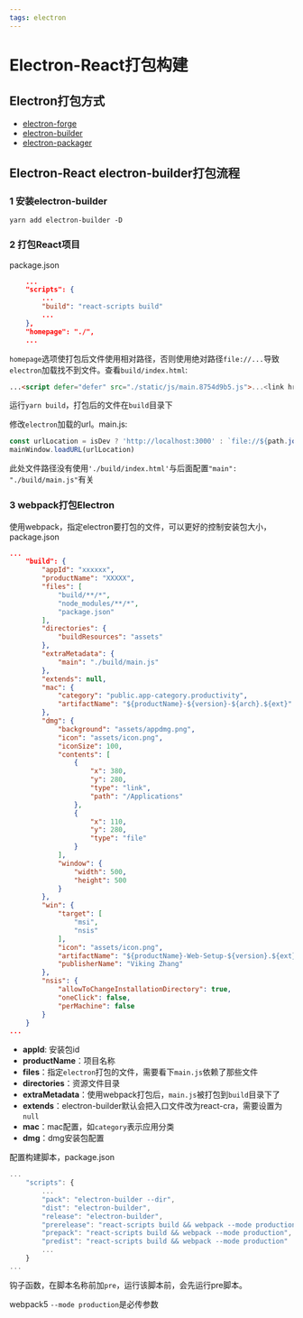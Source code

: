 ```yaml
---
tags: electron
---
```


# Electron-React打包构建

## Electron打包方式

-   [electron-forge](https://github.com/electron-userland/electron-forge)
-   [electron-builder](https://github.com/electron-userland/electron-builder)
-   [electron-packager](https://github.com/electron/electron-packager)

## Electron-React electron-builder打包流程

### 1 安装electron-builder

```shell
yarn add electron-builder -D
```

### 2 打包React项目

package.json

```json
	...
	"scripts": {
		...
		"build": "react-scripts build"
		...
	},
	"homepage": "./",
	...
```

`homepage`选项使打包后文件使用相对路径，否则使用绝对路径`file://...`导致`electron`加载找不到文件。查看`build/index.html`:

```html
...<script defer="defer" src="./static/js/main.8754d9b5.js">...<link href="./static/css/main.7eb8f3cc.css" rel="stylesheet">...
```

运行`yarn build`，打包后的文件在`build`目录下

修改`electron`加载的url。main.js:

```javascript
const urlLocation = isDev ? 'http://localhost:3000' : `file://${path.join(__dirname, './index.html')}`
mainWindow.loadURL(urlLocation)
```

此处文件路径没有使用`'./build/index.html'`与后面配置`"main": "./build/main.js"`有关

### 3 webpack打包Electron

使用webpack，指定electron要打包的文件，可以更好的控制安装包大小，package.json

```json
...
	"build": {
		"appId": "xxxxxx",
		"productName": "XXXXX",
		"files": [
			"build/**/*",
			"node_modules/**/*",
			"package.json"
		],
		"directories": {
			"buildResources": "assets"
		},
		"extraMetadata": {
			"main": "./build/main.js"
		},
		"extends": null,
		"mac": {
			"category": "public.app-category.productivity",
			"artifactName": "${productName}-${version}-${arch}.${ext}"
		},
		"dmg": {
			"background": "assets/appdmg.png",
			"icon": "assets/icon.png",
			"iconSize": 100,
			"contents": [
				{
					"x": 380,
					"y": 280,
					"type": "link",
					"path": "/Applications"
				},
				{
					"x": 110,
					"y": 280,
					"type": "file"
				}
			],
			"window": {
				"width": 500,
				"height": 500
			}
		},
		"win": {
			"target": [
				"msi",
				"nsis"
			],
			"icon": "assets/icon.png",
			"artifactName": "${productName}-Web-Setup-${version}.${ext}",
			"publisherName": "Viking Zhang"
		},
		"nsis": {
			"allowToChangeInstallationDirectory": true,
			"oneClick": false,
			"perMachine": false
		}
	}
...
```

* **appId**: 安装包id
* **productName**：项目名称
* **files**：指定`electron`打包的文件，需要看下`main.js`依赖了那些文件
* **directories**：资源文件目录
* **extraMetadata**：使用webpack打包后，`main.js`被打包到`build`目录下了
* **extends**：electron-builder默认会把入口文件改为react-cra，需要设置为`null`
* **mac**：mac配置，如`category`表示应用分类
* **dmg**：dmg安装包配置

配置构建脚本，package.json

```javascript
...
	"scripts": {
		...
		"pack": "electron-builder --dir",
		"dist": "electron-builder",
		"release": "electron-builder",
		"prerelease": "react-scripts build && webpack --mode production",
		"prepack": "react-scripts build && webpack --mode production",
		"predist": "react-scripts build && webpack --mode production"
		...
	}
...
```

钩子函数，在脚本名称前加`pre`，运行该脚本前，会先运行pre脚本。

webpack5 `--mode production`是必传参数











